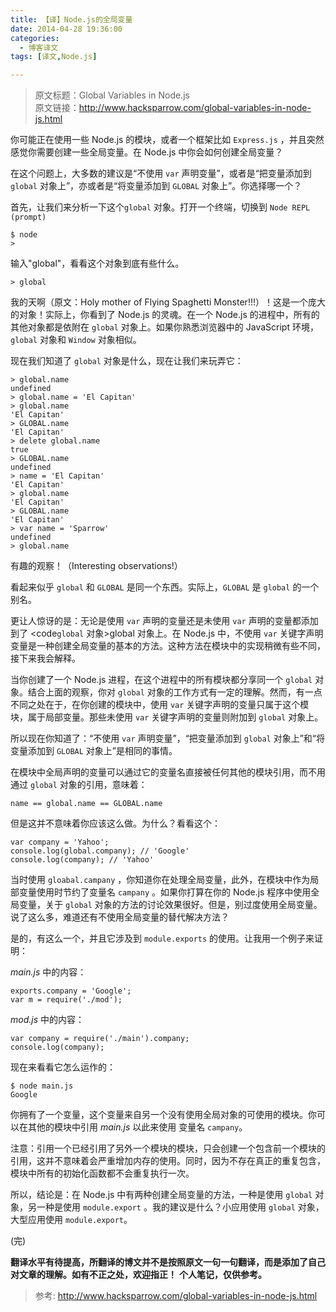 ```yaml
---
title: 【译】Node.js的全局变量    
date: 2014-04-28 19:36:00
categories:
  - 博客译文
tags: [译文,Node.js]

---
```

>原文标题：Global Variables in Node.js  
 原文链接：[http://www.hacksparrow.com/global-variables-in-node-js.html
](http://www.hacksparrow.com/global-variables-in-node-js.html)

<!--more-->

你可能正在使用一些 Node.js 的模块，或者一个框架比如 <code>Express.js</code> ，并且突然感觉你需要创建一些全局变量。在 Node.js 中你会如何创建全局变量？

在这个问题上，大多数的建议是“不使用 <code>var</code> 声明变量”，或者是“把变量添加到 <code>global</code> 对象上”，亦或者是“将变量添加到 <code>GLOBAL</code> 对象上”。你选择哪一个？

首先，让我们来分析一下这个<code>global</code> 对象。打开一个终端，切换到 <code>Node REPL (prompt)</code> 

    $ node
    >
    
输入"global"，看看这个对象到底有些什么。

    > global
    
我的天啊（原文：Holy mother of Flying Spaghetti Monster!!!）！这是一个庞大的对象！实际上，你看到了 Node.js 的灵魂。在一个 Node.js 的进程中，所有的其他对象都是依附在 <code>global</code> 对象上。如果你熟悉浏览器中的 JavaScript 环境，<code>global</code> 对象和 <code>Window</code> 对象相似。

现在我们知道了 <code>global</code> 对象是什么，现在让我们来玩弄它：

    > global.name
    undefined
    > global.name = 'El Capitan'
    > global.name
    'El Capitan'
    > GLOBAL.name
    'El Capitan'
    > delete global.name
    true
    > GLOBAL.name
    undefined
    > name = 'El Capitan'
    'El Capitan'
    > global.name
    'El Capitan'
    > GLOBAL.name
    'El Capitan'
    > var name = 'Sparrow'
    undefined
    > global.name
    
有趣的观察！（Interesting observations!）

看起来似乎 <code>global</code> 和 <code>GLOBAL</code> 是同一个东西。实际上，<code>GLOBAL</code> 是 <code>global</code> 的一个别名。

更让人惊讶的是：无论是使用 <code>var</code> 声明的变量还是未使用 <code>var</code> 声明的变量都添加到了 <code<code>global</code> 对象>global</code> 对象上。在 Node.js 中，不使用 <code>var</code> 关键字声明变量是一种创建全局变量的基本的方法。这种方法在模块中的实现稍微有些不同，接下来我会解释。

当你创建了一个 Node.js 进程，在这个进程中的所有模块都分享同一个  <code>global</code> 对象。结合上面的观察，你对 <code>global</code> 对象的工作方式有一定的理解。然而，有一点不同之处在于，在你创建的模块中，使用 <code>var</code> 关键字声明的变量只属于这个模块，属于局部变量。那些未使用 <code>var</code> 关键字声明的变量则附加到 <code>global</code> 对象上。

所以现在你知道了：“不使用 <code>var</code> 声明变量”，“把变量添加到 <code>global</code> 对象上”和“将变量添加到 <code>GLOBAL</code> 对象上”是相同的事情。

在模块中全局声明的变量可以通过它的变量名直接被任何其他的模块引用，而不用通过 <code>global</code> 对象的引用，意味着：

    name == global.name == GLOBAL.name
    
但是这并不意味着你应该这么做。为什么？看看这个：

    var company = 'Yahoo';
    console.log(global.company); // 'Google'
    console.log(company); // 'Yahoo'
    
当时使用  <code>gloabal.campany</code> ，你知道你在处理全局变量，此外，在模块中作为局部变量使用时节约了变量名 <code>campany</code> 。如果你打算在你的 Node.js 程序中使用全局变量，关于 <code>global</code> 对象的方法的讨论效果很好。但是，别过度使用全局变量。说了这么多，难道还有不使用全局变量的替代解决方法？

是的，有这么一个，并且它涉及到  <code>module.exports</code> 的使用。让我用一个例子来证明：

*main.js* 中的内容：

    exports.company = 'Google';
    var m = require('./mod');
    
*mod.js* 中的内容：

    var company = require('./main').company;
    console.log(company);
    
现在来看看它怎么运作的：

    $ node main.js
    Google

你拥有了一个变量，这个变量来自另一个没有使用全局对象的可使用的模块。你可以在其他的模块中引用 *main.js* 以此来使用 变量名  <code>campany</code>。

注意：引用一个已经引用了另外一个模块的模块，只会创建一个包含前一个模块的引用，这并不意味着会严重增加内存的使用。同时，因为不存在真正的重复包含，模块中所有的初始化函数都不会重复执行一次。

所以，结论是：在 Node.js 中有两种创建全局变量的方法，一种是使用 <code>global</code> 对象，另一种是使用 <code>module.export</code> 。我的建议是什么？小应用使用 <code>global</code> 对象，大型应用使用 <code>module.export</code>。

(完)

**翻译水平有待提高，所翻译的博文并不是按照原文一句一句翻译，而是添加了自己对文章的理解。如有不正之处，欢迎指正！**
**个人笔记，仅供参考。**
>参考: 
[http://www.hacksparrow.com/global-variables-in-node-js.html
](http://www.hacksparrow.com/global-variables-in-node-js.html)
